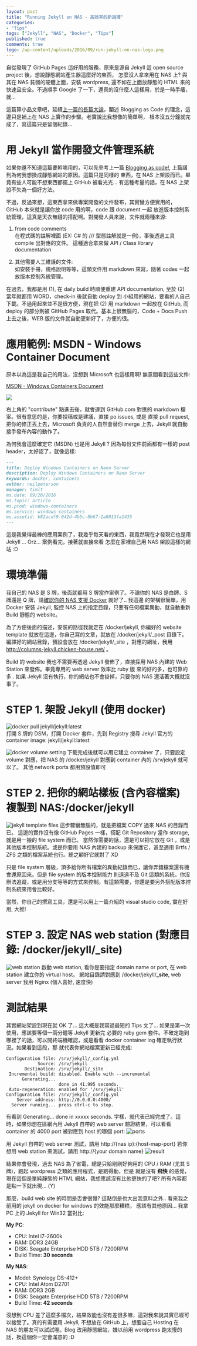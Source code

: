 ```yaml
---
layout: post
title: "Running Jekyll on NAS - 高效率的新選擇"
categories:
- "Tips"
tags: ["Jekyll", "NAS", "Docker", "Tips"]
published: true
comments: true
logo: /wp-content/uploads/2016/09/run-jekyll-on-nas-logo.png
---
```


自從發現了 GitHub Pages 這好用的服務，原來是源自 Jekyll 這 open source project 後，想說靜態網站產生器這麼好的東西，
怎麼沒人拿來用在 NAS 上? 與其在 NAS 貧弱的硬體上面，安裝 wordpress, 還不如在上面放靜態的 HTML 來的快速且安全。不過順手
Google 了一下，還真的沒什麼人這樣用，於是一時手癢，就...

<!--more-->

這篇算小品文章吧，延續[上一篇的長篇大論](/2016/09/16/blog-as-code/)，闡述 Blogging as Code 的理念，這邊只是補上在 NAS 上實作的步驟。老實說比我想像的簡單啊，
根本沒五分鐘就完成了，寫這篇只是留個紀錄...

# 用 Jekyll 當作開發文件管理系統

如果你還不知道這篇要幹嘛用的，可以先參考上一篇 [Blogging as code!](/2016/09/16/blog-as-code/), 上篇講到為何我想換成靜態網站的原因。這篇只是同樣的
東西，在 NAS 上架設而已。畢竟有些人可能不想東西都擺上 GitHub 被看光光... 有這種考量的話，在 NAS 上架設不失為一個好方法。

不過，反過來想，這東西拿來做專案開發的文件發布，其實蠻方便實用的，GitHub 本來就是讓你放 code 用的啊，code 跟 document 一起
放進版本控制系統管理，這真是天衣無縫的搭配啊。對開發人員來說，文件就兩種來源:

1. from code comments  
在程式碼的註解裡面 (EX: C# 的 /// 型態註解就是一例)，事後透過工具 compile 出對應的文件。
這種適合拿來做 API / Class library documentation

2. 其他需要人工維護的文件:  
如安裝手冊，規格說明等等，這類文件用 markdown 來寫，隨著 codes 一起放版本控制系統管理。

在過去，我都是用 (1), 在 daily build 時順便重建 API documentation, 至於 (2) 當年就都用 WORD，check-in 後就自動 deploy 到
小組用的網站，要看的人自己下載。不過用起來並不是很方便，現在把 (2) 用 markdown 一起放在 GitHub, 而 deploy 的部分則被 GitHub Pages
取代。基本上很無腦的，Code + Docs Push 上去之後，WEB 版的文件就自動更新好了，方便的很。


# 應用範例: MSDN - Windows Container Document

原本以為這是我自己的用法，沒想到 Microsoft 也這樣用啊! 無意間看到這些文件: 

[MSDN - Windows Containers Document](https://msdn.microsoft.com/en-US/virtualization/windowscontainers/deployment/deployment_nano?f=255&MSPPError=-2147217396)  

![](/wp-content/uploads/2016/09/run-jekyll-on-nas-msdn.png)

右上角的 "contribute" 點進去後，就會連到 GitHub.com 對應的 markdown 檔案。很有意思的是，你要投稿或是建議，直接 po issues, 或是
直接 pull request, 把你的修正丟上去，Microsoft 負責的人自然會替你 merge 上去，Jekyll 就自動接手發布內容的動作了。

為何我會這麼確定它 (MSDN) 也是用 Jekyll ? 因為每份文件前面都有一樣的 post header，太好認了，就像這樣:

```markdown
---
title: Deploy Windows Containers on Nano Server
description: Deploy Windows Containers on Nano Server
keywords: docker, containers
author: neilpeterson
manager: timlt
ms.date: 09/28/2016
ms.topic: article
ms.prod: windows-containers
ms.service: windows-containers
ms.assetid: b82acdf9-042d-4b5c-8b67-1a8013fa1435
---
```

這是我覺得最棒的應用案例了，我幾乎每天看的東西，我竟然現在才發現它也是用 Jekyll ... Orz... 案例看完，接著就直接來看
怎麼在家裡自己用 NAS 架設這樣的網站 :D


# 環境準備

我自己的 NAS 是 S 牌，後面就都用 S 牌當作案例了。不論你的 NAS 是白牌、S 牌還是 Q 牌，請[確認你的 NAS 支援 Docker](https://www.synology.com/zh-tw/dsm/app_packages/Docker) 就好了.. 我這邊
的架構很簡單，用 Docker 安裝 Jekyll, 監控 NAS 上的指定目錄，只要有任何檔案異動，就自動重新 Build 靜態的 website。

為了方便後面的描述，安裝的路徑我就定在 /docker/jekyll, 你編好的 website template 就放在這邊，你自己寫的文章，就放在 /docker/jekyll/_post 目錄下。
編譯好的網站目錄，預設會放在 /docker/jekyll/_site ，對應的網址，我用 http://columns-jekyll.chicken-house.net/ 。

Build 的 website 我也不需要再透過 Jekyll 發佈了，直接採用 NAS 內建的 Web Station 來發佈。畢竟專用的 web server 效率比 ruby 版
來的好的多，也可靠的多.. 如果 Jekyll 沒有執行，你的網站也不會掛掉，只要你的 NAS 還活著大概就沒事了。


# STEP 1. 架設 Jekyll (使用 docker)

![docker pull jekyll/jekyll:latest](/wp-content/uploads/2016/09/run-jekyll-on-nas-docker-pull.png)  
打開 S 牌的 DSM，打開 Docker 套件，先到 Registry 搜尋 Jekyll 官方的 container image: jekyll/jekyll:latest  

![docker volume setting](/wp-content/uploads/2016/09/run-jekyll-on-nas-volume-mapping.png)
下載完成後就可以用它建立 container 了，只要設定 volume 對應，把 NAS 的 /docker/jekyll 對應到 container 內的 /srv/jekyll 就可以了。
其他 network ports 都用預設值即可


# STEP 2. 把你的網站樣板 (含內容檔案) 複製到 NAS:/docker/jekyll

![jekyll template files](/wp-content/uploads/2016/09/run-jekyll-on-nas-files.png)
這步驟蠻無腦的，就是把檔案 COPY 過來 NAS 的目錄而已。
這邊的實作沒有像 GitHub Pages 一樣，搭配 Git Repository 當作 storage, 就是用一搬的 file system 而已。
當然你需要的話，還是可以把它放在 Git ，或是其他版本控制系統。或是你要用 NAS 內建的 backup 來保護它，甚至適用 Brtfs / ZFS
之類的檔案系統也行。總之顧好它就對了 XD

只是 file system 層級，頂多給你所有檔案的異動紀錄而已，讓你弄錯檔案還有機會還原回來。但是 file system 的版本控制能力
則遠遠不及 Git 這類的系統，你沒辦法追蹤，或是用分支等等的方式來控制。有這類需要，你還是要另外搭配版本控制系統來用會比較好。

當然，你自己的撰寫工具，還是可以用上一篇介紹的 visual studio code, 實在好用, 大推!

# STEP 3. 設定 NAS web station (對應目錄: /docker/jekyll/_site)

![web station](/wp-content/uploads/2016/09/run-jekyll-on-nas-webstation.png)
啟動 web station, 看你是要指定 domain name or port, 在 web station 建立你的 virtual host。
網站目錄請對應到 /docker/jekyll/**_site**, web server 我用 Nginx (個人喜好, 速度快)


# 測試結果

其實網站架設到現在就 OK 了... 這大概是我寫過最短的 Tips 文了... 如果是第一次使用，應該要等個一兩分鐘等 Jekyll 更新完
必要的 ruby gem 套件。不確定跑到哪裡了的話，可以開終端機確認，或是看看 docker container log 確定執行狀況。如果看到這段，那
就代表你網站檔案更新已經完成:

```text
Configuration file: /srv/jekyll/_config.yml
            Source: /srv/jekyll
       Destination: /srv/jekyll/_site
 Incremental build: disabled. Enable with --incremental
      Generating... 
                    done in 41.995 seconds.
 Auto-regeneration: enabled for '/srv/jekyll'
Configuration file: /srv/jekyll/_config.yml
    Server address: http://0.0.0.0:4000/
  Server running... press ctrl-c to stop.
```

有看到 Generating... done in xxxxx seconds. 字樣，就代表已經完成了。這時，如果你想在區網內用 Jekyll 自帶的 web server
驗證結果，可以看看 container 的 4000 port 被對應到 host 的哪個 port:
![ports](/wp-content/uploads/2016/09/run-jekyll-on-nas-ports-mapping.png)

用 Jekyll 自帶的 web server 測試，請用 http://{nas ip}:{host-map-port}
若你想用 web station 來測試，請用 http://{your domain name}
![result](/wp-content/uploads/2016/09/run-jekyll-on-nas-result.png)

結果你會發現，過去 NAS 為了省電，總是只給剛剛好夠用的 CPU / RAM (尤其 S 牌)，跑起 wordpress 之類的應用程式，是跑得動，但是
就是沒有 **飛快** 的感覺，現在這個是單純靜態的 HTML 網站，我想應該沒有比他更快的了吧? 所有內容都是點一下就出現... (Y)

那麼，build web site 的時間是否會很慢? 這點倒是也大出我意料之外.. 看來我之前用的 jekyll on docker for windows 的效能那麼糟糕，
應該有其他原因... 我拿 PC 上的 Jekyll for Win32 當對比:

**My PC**:  
- CPU: Intel i7-2600k  
- RAM: DDR3 24GB  
- DISK: Seagate Enterprise HDD 5TB / 7200RPM  
- Build Time: **30 seconds**  
  
**My NAS**:  
- Model: Synology DS-412+  
- CPU: Intel Atom D2701  
- RAM: DDR3 2GB  
- DISK: Seagate Enterprise HDD 5TB / 7200RPM  
- Build Time: **42 seconds**  
  
  
沒想到 CPU 差了這麼多檔次，結果效能也沒有差很多嘛，這對我來說其實已經可以接受了。真的有需要用 Jekyll, 不想放在 GitHub 上，想要自己
Hosting 在 NAS 的朋友可以試試喔。Blog 改用靜態網站，嫌以前用 wordpress 跑太慢的話，換這個你一定會滿意的 :D 